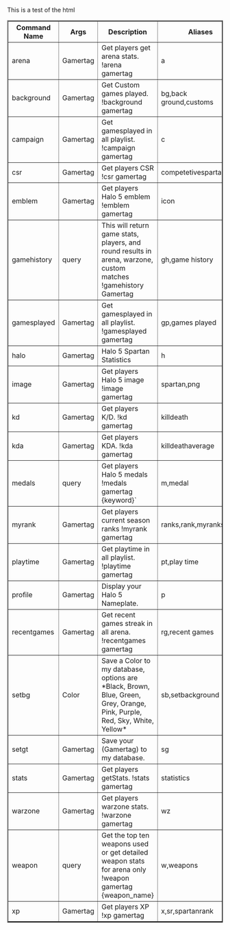 This is a test of the html

<table id="userdata" border="2">
				<thead>
					<tr><th>Command Name</th>
					<th>Args</th>
					<th>Description</th>
					<th>Aliases</th>
				</tr></thead>
				<tbody>

<tr><td>arena</td><td>Gamertag</td><td>Get players get arena stats.
!arena gamertag</td><td>a</td></tr><tr><td>background</td><td>Gamertag</td><td>Get Custom games played.
 !background gamertag </td><td>bg,back ground,customs</td></tr><tr><td>campaign</td><td>Gamertag</td><td>Get gamesplayed in all playlist.
 !campaign gamertag </td><td>c</td></tr><tr><td>csr</td><td>Gamertag</td><td>Get players CSR
!csr gamertag</td><td>competetivespartanrank</td></tr><tr><td>emblem</td><td>Gamertag</td><td>Get players Halo 5 emblem
 !emblem gamertag</td><td>icon</td></tr><tr><td>gamehistory</td><td>query</td><td>This will return game stats, players, and round results in arena, warzone, custom matches
!gamehistory Gamertag
	</td><td>gh,game history</td></tr><tr><td>gamesplayed</td><td>Gamertag</td><td>Get gamesplayed in all playlist.
 !gamesplayed gamertag
	</td><td>gp,games played</td></tr><tr><td>halo</td><td>Gamertag</td><td>Halo 5 Spartan Statistics</td><td>h</td></tr><tr><td>image</td><td>Gamertag</td><td>Get players Halo 5 image
 !image gamertag</td><td>spartan,png</td></tr><tr><td>kd</td><td>Gamertag</td><td>Get players K/D.
 !kd gamertag </td><td>killdeath</td></tr><tr><td>kda</td><td>Gamertag</td><td>Get players KDA.
 !kda gamertag </td><td>killdeathaverage</td></tr><tr><td>medals</td><td>query</td><td>Get players Halo 5 medals
 !medals gamertag {keyword}`</td><td>m,medal</td></tr><tr><td>myrank</td><td>Gamertag</td><td>Get players current season ranks
!myrank gamertag </td><td>ranks,rank,myranks</td></tr><tr><td>playtime</td><td>Gamertag</td><td>Get playtime in all playlist.
 !playtime gamertag </td><td>pt,play time</td></tr><tr><td>profile</td><td>Gamertag</td><td>Display your Halo 5 Nameplate.</td><td>p</td></tr><tr><td>recentgames</td><td>Gamertag</td><td>Get recent games streak in all arena.
 !recentgames gamertag </td><td>rg,recent games</td></tr><tr><td>setbg</td><td>Color</td><td>Save a Color to my database, options are *Black, Brown, Blue, Green, Grey, Orange, Pink, Purple, Red, Sky, White, Yellow*</td><td>sb,setbackground</td></tr><tr><td>setgt</td><td>Gamertag</td><td>Save your (Gamertag) to my database.</td><td>sg</td></tr><tr><td>stats</td><td>Gamertag</td><td>Get players getStats.
 !stats gamertag </td><td>statistics</td></tr><tr><td>warzone</td><td>Gamertag</td><td>Get players warzone stats.
 !warzone gamertag </td><td>wz</td></tr><tr><td>weapon</td><td>query</td><td>Get the top ten weapons used or get detailed weapon stats for arena only
!weapon gamertag {weapon_name}</td><td>w,weapons</td></tr><tr><td>xp</td><td>Gamertag</td><td>Get players XP
 !xp gamertag </td><td>x,sr,spartanrank</td></tr></tbody>
			</table>
